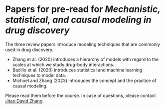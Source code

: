 Papers for pre-read for *Mechanistic, statistical, and causal modeling in drug discovery*
===

The three review papers introduce modeling techniques that are commonly used in drug discovery.

* Zhang et al. (2020) introduces a hierarchy of models with regard to the scales at which we study drug-body interactions.
* Badillo et al. (2020) introduces statistical and machine learning techniques to model data.
* Michoel and Zhang (2023) introduces the concept and the practice of causal modeling.

Please read them before the course. In case of questions, please contact [Jitao David Zhang](mailto:jitao_david.zhang@roche.com).
